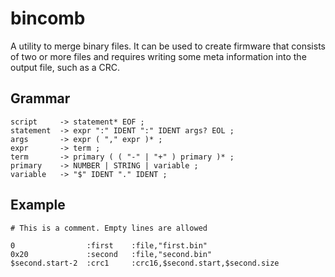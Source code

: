 # bincomb

A utility to merge binary files. It can be used to create firmware that
consists of two or more files and requires writing some meta information into
the output file, such as a CRC.

## Grammar

```
script     -> statement* EOF ;
statement  -> expr ":" IDENT ":" IDENT args? EOL ;
args       -> expr ( "," expr )* ;
expr       -> term ;
term       -> primary ( ( "-" | "+" ) primary )* ;
primary    -> NUMBER | STRING | variable ;
variable   -> "$" IDENT "." IDENT ;
```

## Example

```
# This is a comment. Empty lines are allowed

0                :first    :file,"first.bin"
0x20             :second   :file,"second.bin"
$second.start-2  :crc1     :crc16,$second.start,$second.size
```

